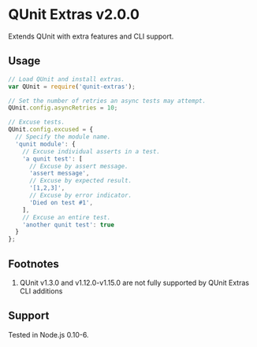 # QUnit Extras v2.0.0

Extends QUnit with extra features and CLI support.

## Usage

```js
// Load QUnit and install extras.
var QUnit = require('qunit-extras');

// Set the number of retries an async tests may attempt.
QUnit.config.asyncRetries = 10;

// Excuse tests.
QUnit.config.excused = {
  // Specify the module name.
  'qunit module': {
    // Excuse individual asserts in a test.
    'a qunit test': [
      // Excuse by assert message.
      'assert message',
      // Excuse by expected result.
      '[1,2,3]',
      // Excuse by error indicator.
      'Died on test #1',
    ],
    // Excuse an entire test.
    'another qunit test': true
  }
};
```

## Footnotes

  1. QUnit v1.3.0 and v1.12.0-v1.15.0 are not fully supported by QUnit Extras CLI additions

## Support

Tested in Node.js 0.10-6.
